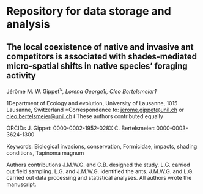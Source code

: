 # **Repository for data storage and analysis**

## The local coexistence of native and invasive ant competitors is associated with shades-mediated micro-spatial shifts in native species’ foraging activity
Jérôme M. W. Gippet<sup>1*ǂ</sup>, Lorena George1ǂ, Cleo Bertelsmeier1*

1Department of Ecology and evolution, University of Lausanne, 1015 Lausanne, Switzerland
*Correspondence to: jerome.gippet@unil.ch or cleo.bertelsmeier@unil.ch
ǂ These authors contributed equally

ORCIDs
J. Gippet: 0000-0002-1952-028X
C. Bertelsmeier: 0000-0003-3624-1300


Keywords: 
Biological invasions, conservation, Formicidae, impacts, shading conditions, Tapinoma magnum

Authors contributions
J.M.W.G. and C.B. designed the study. L.G. carried out field sampling. L.G. and J.M.W.G. identified the ants. J.M.W.G. and L.G. carried out data processing and statistical analyses. All authors wrote the manuscript.



